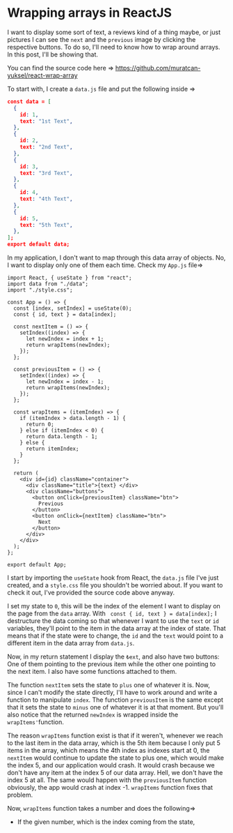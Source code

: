 # Wrapping arrays in ReactJS

I want to display some sort of text, a reviews kind of a thing maybe, or just pictures I can see the `next` and the `previous` image by clicking the respective buttons. To do so, I'll need to know how to wrap around arrays. In this post, I'll be showing that.

You can find the source code here => https://github.com/muratcan-yuksel/react-wrap-array

To start with, I create a `data.js` file and put the following inside =>

```json
const data = [
  {
    id: 1,
    text: "1st Text",
  },
  {
    id: 2,
    text: "2nd Text",
  },
  {
    id: 3,
    text: "3rd Text",
  },
  {
    id: 4,
    text: "4th Text",
  },
  {
    id: 5,
    text: "5th Text",
  },
];
export default data;
```

In my application, I don't want to map through this data array of objects. No, I want to display only one of them each time. Check my `App.js` file=>

```react
import React, { useState } from "react";
import data from "./data";
import "./style.css";

const App = () => {
  const [index, setIndex] = useState(0);
  const { id, text } = data[index];

  const nextItem = () => {
    setIndex((index) => {
      let newIndex = index + 1;
      return wrapItems(newIndex);
    });
  };

  const previousItem = () => {
    setIndex((index) => {
      let newIndex = index - 1;
      return wrapItems(newIndex);
    });
  };

  const wrapItems = (itemIndex) => {
    if (itemIndex > data.length - 1) {
      return 0;
    } else if (itemIndex < 0) {
      return data.length - 1;
    } else {
      return itemIndex;
    }
  };

  return (
    <div id={id} className="container">
      <div className="title">{text} </div>
      <div className="buttons">
        <button onClick={previousItem} className="btn">
          Previous
        </button>
        <button onClick={nextItem} className="btn">
          Next
        </button>
      </div>
    </div>
  );
};

export default App;
```

I start by importing the `useState` hook from React, the `data.js` file I've just created, and a `style.css` file you shouldn't be worried about. If you want to check it out, I've provided the source code above anyway.

I set my state to `0`, this will be the index of the element I want to display on the page from the `data` array. With ` const { id, text } = data[index];` I destructure the data coming so that whenever I want to use the `text` or `id` variables, they'll point to the item in the data array at the index of state. That means that if the state were to change, the `id` and the `text` would point to a different item in the data array from `data.js`.

Now, in my return statement I display the `₺ext`, and also have two buttons: One of them pointing to the previous item while the other one pointing to the next item. I also have some functions attached to them.

The function `nextItem` sets the state to `plus` one of whatever it is. Now, since I can't modify the state directly, I'll have to work around and write a function to manipulate `index`. The function `previousItem` is the same except that it sets the state to `minus` one of whatever it is at that moment. But you'll also notice that the returned `newIndex` is wrapped inside the `wrapItems'`function.

The reason `wrapItems` function exist is that if it weren't, whenever we reach to the last item in the data array, which is the 5th item because I only put 5 items in the array, which means the 4th index as indexes start at 0, the `nextItem` would continue to update the state to plus one, which would make the index 5, and our application would crash. It would crash because we don't have any item at the index 5 of our data array. Hell, we don't have the index 5 at all. The same would happen with the `previousItem` function obviously, the app would crash at index -1. `wrapItems` function fixes that problem.

Now, `wrapItems` function takes a number and does the following=>

- If the given number, which is the index coming from the state,
